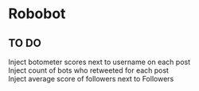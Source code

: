 # Robobot
## TO DO
  Inject botometer scores next to username on each post  
  Inject count of bots who retweeted for each post  
  Inject average score of followers next to Followers
